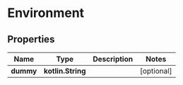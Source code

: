 
# Environment

## Properties
| Name | Type | Description | Notes |
| ------------ | ------------- | ------------- | ------------- |
| **dummy** | **kotlin.String** |  |  [optional] |



